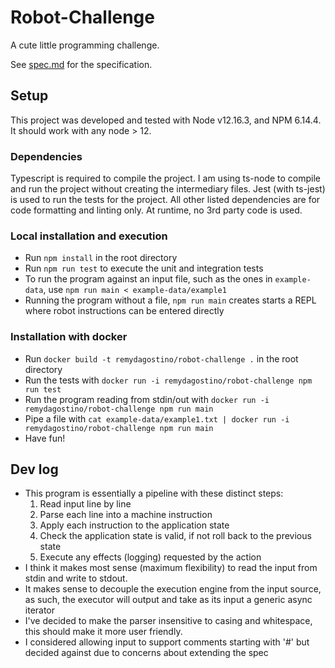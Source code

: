 # Robot-Challenge

A cute little programming challenge.

See [spec.md](https://github.com/remydagostino/robot-challenge/blob/master/spec.md) for the specification.

## Setup

This project was developed and tested with Node v12.16.3, and NPM 6.14.4. It should work with any node > 12.

### Dependencies

Typescript is required to compile the project. I am using ts-node to compile and run the project without creating the intermediary files. Jest (with ts-jest) is used to run the tests for the project. All other listed dependencies are for code formatting and linting only. At runtime, no 3rd party code is used. 

### Local installation and execution

- Run `npm install` in the root directory
- Run `npm run test` to execute the unit and integration tests
- To run the program against an input file, such as the ones in `example-data`, use `npm run main < example-data/example1`
- Running the program without a file, `npm run main` creates starts a REPL where robot instructions can be entered directly

### Installation with docker

- Run `docker build -t remydagostino/robot-challenge .` in the root directory
- Run the tests with `docker run -i remydagostino/robot-challenge npm run test`
- Run the program reading from stdin/out with `docker run -i remydagostino/robot-challenge npm run main`
- Pipe a file with `cat example-data/example1.txt | docker run -i remydagostino/robot-challenge npm run main`
- Have fun!

## Dev log

- This program is essentially a pipeline with these distinct steps:
	1. Read input line by line
	2. Parse each line into a machine instruction
	3. Apply each instruction to the application state
	4. Check the application state is valid, if not roll back to the previous state
	5. Execute any effects (logging) requested by the action
- I think it makes most sense (maximum flexibility) to read the input from stdin and write to stdout.
- It makes sense to decouple the execution engine from the input source, as such, the executor will output and take as its input a generic async iterator
- I've decided to make the parser insensitive to casing and whitespace, this should make it more user friendly.
- I considered allowing input to support comments starting with '#' but decided against due to concerns about extending the spec
